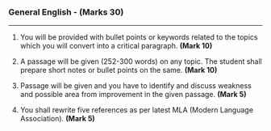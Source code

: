 ### General English - (Marks 30)
-----------------------------------

1. You will be provided with bullet points or keywords related to the topics which you will convert into a critical paragraph. **(Mark 10)**

2. A passage will be given (252-300 words) on any topic. The student shall prepare short notes or bullet points on the same. **(Mark 10)**

3. Passage will be given and you have to identify and discuss weakness and possible area from improvement in the given passage. **(Mark 5)**

4. You shall rewrite five references as per latest MLA (Modern Language Association). **(Mark 5)**

